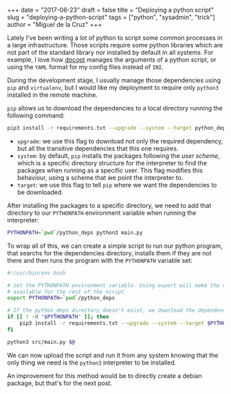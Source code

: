 +++
date = "2017-06-23"
draft = false
title = "Deploying a python script"
slug = "deploying-a-python-script"
tags = ["python", "sysadmin", "trick"]
author = "Miguel de la Cruz"
+++

Lately I've been writing a lot of python to script some common processes in a large infrastructure. Those scripts require some python libraries which are not part of the standard library nor installed by default in all systems. For example, I love how [docopt](http://docopt.org/) manages the arguments of a python script, or using the `YAML` format for my config files instead of `INI`.

During the development stage, I usually manage those dependencies using `pip` and `virtualenv`, but I would like my deployment to require only `python3` installed in the remote machine.

`pip` allows us to download the dependencies to a local directory running the following command:

```sh
pip3 install -r requirements.txt --upgrade --system --target python_deps
```

  - `upgrade`: we use this flag to download not only the required dependency, but all the transitive dependencies that this one requires.
  - `system`: by default, `pip` installs the packages following the *user scheme*, which is a specific directory structure for the interpreter to find the packages when running as a specific user. This flag modifies this behaviour, using a scheme that we point the interpreter to.
  - `target`: we use this flag to tell `pip` where we want the dependencies to be downloaded.

After installing the packages to a specific directory, we need to add that directory to our `PYTHONPATH` environment variable when running the interpreter:

```sh
PYTHONPATH=`pwd`/python_deps python3 main.py
```

To wrap all of this, we can create a simple script to run our python program, that searchs for the dependencies directory, installs them if they are not there and then runs the program with the `PYTHONPATH` variable set:

```sh
#!/usr/bin/env bash

# Set the PYTHONPATH environment variable. Using export will make the variable
# available for the rest of the script
export PYTHONPATH=`pwd`/python_deps

# If the python_deps directory doesn't exist, we download the dependencies there
if [[ ! -d "$PYTHONPATH" ]]; then
    pip3 install -r requirements.txt --upgrade --system --target $PYTHONPATH
fi

python3 src/main.py $@
```

We can now upload the script and run it from any system knowing that the only thing we need is the `python3` interpreter to be installed.

An improvement for this method would be to directly create a debian package, but that's for the next post.
